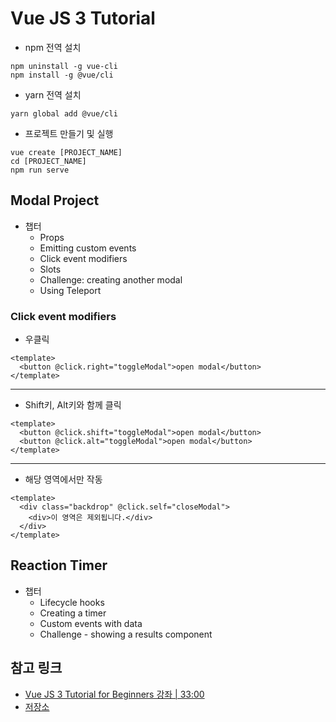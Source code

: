 # Vue JS 3 Tutorial

- npm 전역 설치

```command
npm uninstall -g vue-cli
npm install -g @vue/cli
```

- yarn 전역 설치

```command
yarn global add @vue/cli
```

- 프로젝트 만들기 및 실행

```command
vue create [PROJECT_NAME]
cd [PROJECT_NAME]
npm run serve
```

## Modal Project

- 챕터
  - Props
  - Emitting custom events
  - Click event modifiers
  - Slots
  - Challenge: creating another modal
  - Using Teleport

### Click event modifiers

- 우클릭

```vue
<template>
  <button @click.right="toggleModal">open modal</button>
</template>
```

<hr />

- Shift키, Alt키와 함께 클릭

```vue
<template>
  <button @click.shift="toggleModal">open modal</button>
  <button @click.alt="toggleModal">open modal</button>
</template>
```

<hr />

- 해당 영역에서만 작동

```vue
<template>
  <div class="backdrop" @click.self="closeModal">
    <div>이 영역은 제외됩니다.</div>
  </div>
</template>
```

## Reaction Timer

- 챕터
  - Lifecycle hooks
  - Creating a timer
  - Custom events with data
  - Challenge - showing a results component

## 참고 링크

- [Vue JS 3 Tutorial for Beginners 강좌 | 33:00](https://www.youtube.com/watch?v=bc6czIBLKTg&list=PL4cUxeGkcC9hYYGbV60Vq3IXYNfDk8At1&index=6)
- [저장소](https://github.com/iamshaunjp/Vue-3-Firebase)

